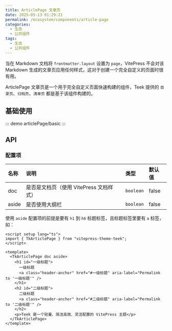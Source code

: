 ```yaml
---
title: ArticlePage 文章页
date: 2025-05-13 01:29:21
permalink: /ecosystem/components/article-page
categories:
  - 生态
  - 公共组件
tags:
  - 生态
  - 公共组件
---
```


当在 Markdown 文档将 `frontmatter.layout` 设置为 `page`，VitePress 不会对该 Markdown 生成的文章页应用任何样式，这对于创建一个完全自定义的页面时很有用。

ArticlePage 文章页是一个用于完全自定义页面快速构建的组件，Teek 提供的 `目录页`、`归档页`、`清单页` 都是基于该组件构建的。

## 基础使用

::: demo
articlePage/basic
:::

## API

### 配置项

| 名称  | 说明                                    | 类型      | 默认值 |
| :---- | :-------------------------------------- | :-------- | :----- |
| doc   | 是否是文档页（使用 VitePress 文档样式） | `boolean` | false  |
| aside | 是否使用大纲栏                          | `boolean` | false  |

使用 `aside` 配置项的前提是要有 `h1` 到 `h6` 标题标签，且标题标签里要有 `a` 标签，如：

```vue
<script setup lang="ts">
import { TkArticlePage } from "vitepress-theme-teek";
</script>

<template>
  <TkArticlePage doc aside>
    <h1 id="一级标题">
      一级标题
      <a class="header-anchor" href="#一级标题" aria-label="Permalink to '一级标题'" />
    </h1>
    <h2 id="二级标题">
      二级标题
      <a class="header-anchor" href="#二级标题" aria-label="Permalink to '二级标题'" />
    </h2>
    <p>Teek 是一个轻量、简洁高效、灵活配置的 VitePress 主题</p>
  </TkArticlePage>
</template>
```
